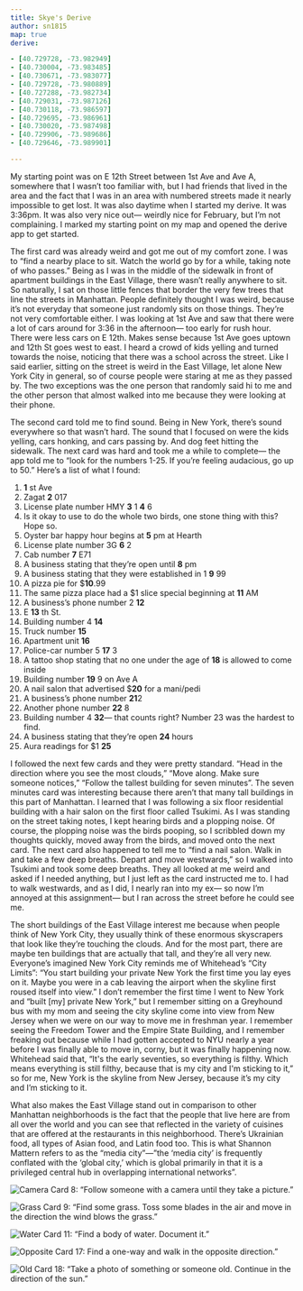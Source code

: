 ```yaml
---
title: Skye's Derive
author: sn1815
map: true
derive:

- [40.729728, -73.982949]
- [40.730004, -73.983485]
- [40.730671, -73.983077]
- [40.729728, -73.980889]
- [40.727288, -73.982734]
- [40.729031, -73.987126]
- [40.730118, -73.986597]
- [40.729695, -73.986961]
- [40.730020, -73.987498]
- [40.729906, -73.989686]
- [40.729646, -73.989901]

---
```

My starting point was on E 12th Street between 1st Ave and Ave A, somewhere that I wasn’t too familiar with, but I had friends that lived in the area and the fact that I was in an area with numbered streets made it nearly impossible to get lost. It was also daytime when I started my derive. It was 3:36pm. It was also very nice out— weirdly nice for February, but I’m not complaining. I marked my starting point on my map and opened the derive app to get started.

The first card was already weird and got me out of my comfort zone. I was to “find a nearby place to sit. Watch the world go by for a while, taking note of who passes.” Being as I was in the middle of the sidewalk in front of apartment buildings in the East Village, there wasn’t really anywhere to sit. So naturally, I sat on those little fences that border the very few trees that line the streets in Manhattan. People definitely thought I was weird, because it’s not everyday that someone just randomly sits on those things. They’re not very comfortable either. I was looking at 1st Ave and saw that there were a lot of cars around for 3:36 in the afternoon— too early for rush hour. There were less cars on E 12th. Makes sense because 1st Ave goes uptown and 12th St goes west to east. I heard a crowd of kids yelling and turned towards the noise, noticing that there was a school across the street. Like I said earlier, sitting on the street is weird in the East Village, let alone New York City in general, so of course people were staring at me as they passed by. The two exceptions was the one person that randomly said hi to me and the other person that almost walked into me because they were looking at their phone.

The second card told me to find sound. Being in New York, there’s sound everywhere so that wasn’t hard. The sound that I focused on were the kids yelling, cars honking, and cars passing by. And dog feet hitting the sidewalk. The next card was hard and took me a while to complete— the app told me to “look for the numbers 1-25. If you’re feeling audacious, go up to 50.” Here’s a list of what I found:
1. **1** st Ave
2. Zagat **2** 017
3. License plate number HMY **3** 1 **4** 6
4. Is it okay to use to do the whole two birds, one stone thing with this? Hope so.
5. Oyster bar happy hour begins at **5** pm at Hearth
6. License plate number 3G **6** 2
7. Cab number **7** E71
8. A business stating that they’re open until **8** pm
9. A business stating that they were established in 1 **9** 99
10. A pizza pie for $**10**.99
11. The same pizza place had a $1 slice special beginning at **11** AM
12. A business’s phone number 2 **12**
13. E **13** th St.
14. Building number 4 **14**
15. Truck number **15**
16. Apartment unit **16**
17. Police-car number 5 **17** 3
18. A tattoo shop stating that no one under the age of **18** is allowed to come inside
19. Building number **19** 9 on Ave A
20. A nail salon that advertised $**20** for a mani/pedi
21. A business’s phone number **21**2
22. Another phone number **22** 8
23. Building number 4 **32**— that counts right? Number 23 was the hardest to find.
24. A business stating that they’re open **24** hours
25. Aura readings for $1 **25**

I followed the next few cards and they were pretty standard. “Head in the direction where you see the most clouds,” “Move along. Make sure someone notices,” “Follow the tallest building for seven minutes”. The seven minutes card was interesting because there aren’t that many tall buildings in this part of Manhattan. I learned that I was following a six floor residential building with a hair salon on the first floor called Tsukimi. As I was standing on the street taking notes, I kept hearing birds and a plopping noise. Of course, the plopping noise was the birds pooping, so I scribbled down my thoughts quickly, moved away from the birds, and moved onto the next card. The next card also happened to tell me to “find a nail salon. Walk in and take a few deep breaths. Depart and move westwards,” so I walked into Tsukimi and took some deep breaths. They all looked at me weird and asked if I needed anything, but I just left as the card instructed me to. I had to walk westwards, and as I did, I nearly ran into my ex— so now I’m annoyed at this assignment— but I ran across the street before he could see me.

The short buildings of the East Village interest me because when people think of New York City, they usually think of these enormous skyscrapers that look like they’re touching the clouds. And for the most part, there are maybe ten buildings that are actually that tall, and they’re all very new. Everyone’s imagined New York City reminds me of Whitehead’s “City Limits”: “You start building your private New York the first time you lay eyes on it. Maybe you were in a cab leaving the airport when the skyline first roused itself into view.” I don’t remember the first time I went to New York and “built [my] private New York,” but I remember sitting on a Greyhound bus with my mom and seeing the city skyline come into view from New Jersey when we were on our way to move me in freshman year. I remember seeing the Freedom Tower and the Empire State Building, and I remember freaking out because while I had gotten accepted to NYU nearly a year before I was finally able to move in, corny, but it was finally happening now. Whitehead said that, “It's the early seventies, so everything is filthy. Which means everything is still filthy, because that is my city and I'm sticking to it,” so for me, New York is the skyline from New Jersey, because it’s my city and I’m sticking to it.

What also makes the East Village stand out in comparison to other Manhattan neighborhoods is the fact that the people that live here are from all over the world and you can see that reflected in the variety of cuisines that are offered at the restaurants in this neighborhood. There’s Ukrainian food, all types of Asian food, and Latin food too. This is what Shannon Mattern refers to as the “media city”—”the ‘media city’ is frequently conflated with the ‘global city,’ which is global primarily in that it is a privileged central hub in overlapping international networks”.


![Camera](https://i.imgur.com/DQiWp3j.jpg)
Card 8: “Follow someone with a camera until they take a picture.”

![Grass](https://i.imgur.com/7zVPjTW.jpg)
Card 9: “Find some grass. Toss some blades in the air and move in the direction the wind blows the grass.”

![Water](https://i.imgur.com/fbKSvQh.jpg)
Card 11: “Find a body of water. Document it.”

![Opposite](https://i.imgur.com/rtAZWDs.jpg)
Card 17: Find a one-way and walk in the opposite direction.”

![Old](https://i.imgur.com/qrSbUId.jpg)
Card 18: “Take a photo of something or someone old. Continue in the direction of the sun.”
